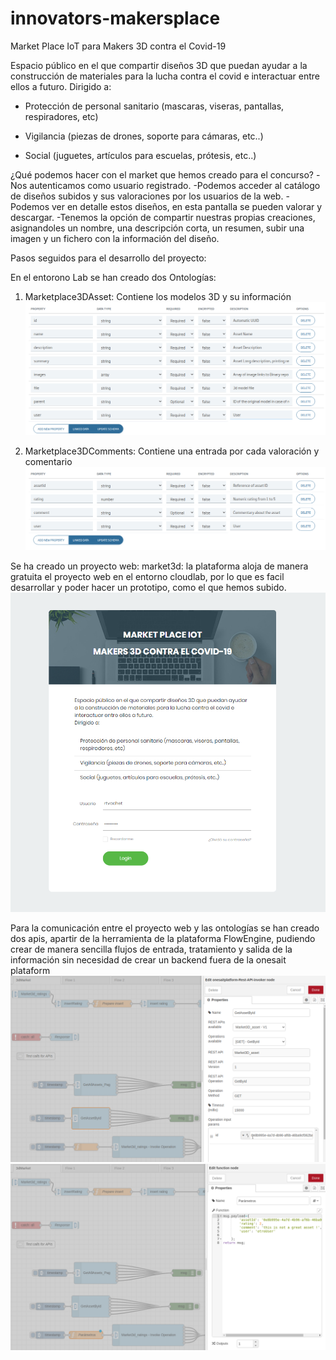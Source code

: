 # innovators-makersplace
Market Place IoT para Makers 3D contra el Covid-19 

Espacio público en el que compartir diseños 3D que puedan ayudar a la construcción de materiales para la lucha contra el covid e interactuar entre ellos a futuro. Dirigido a:

- Protección de personal sanitario (mascaras, viseras, pantallas, respiradores, etc)

- Vigilancia (piezas de drones, soporte para cámaras, etc..)

- Social (juguetes, artículos para escuelas, prótesis, etc..)


¿Qué podemos hacer con el market que hemos creado para el concurso?
-Nos autenticamos como usuario registrado.
-Podemos acceder al catálogo de diseños subidos y sus valoraciones por los usuarios de la web.
-Podemos ver en detalle estos diseños, en esta pantalla se pueden valorar y descargar.
-Tenemos la opción de compartir nuestras propias creaciones, asignandoles un nombre, una descripción corta, un resumen, subir una imagen y un fichero con la información del diseño.




Pasos seguidos para el desarrollo del proyecto:

En el entorono Lab se han creado dos Ontologías:
1.	Marketplace3DAsset: Contiene los modelos 3D y su información
![alt text](https://github.com/onesaitplatform/innovators-makersplace/blob/master/recursos/dom1.png)

2.	Marketplace3DComments: Contiene una entrada por cada valoración y comentario
![alt text](https://github.com/onesaitplatform/innovators-makersplace/blob/master/recursos/dom2.png)

Se ha creado un proyecto web:
market3d: la plataforma aloja de manera gratuita el proyecto web en el entorno cloudlab, por lo que es facil desarrollar y poder hacer un prototipo, como el que hemos subido.
![alt text](https://github.com/onesaitplatform/innovators-makersplace/blob/master/recursos/login.png)

Para la comunicación entre el proyecto web y las ontologías se han creado dos apis, apartir de la herramienta de la plataforma FlowEngine, pudiendo crear de manera sencilla flujos de entrada, tratamiento y salida de la información sin necesidad de crear un backend fuera de la onesait plataform
![alt text](https://github.com/onesaitplatform/innovators-makersplace/blob/master/recursos/flownengine2.png)
![alt text](https://github.com/onesaitplatform/innovators-makersplace/blob/master/recursos/flownengine3.png)

